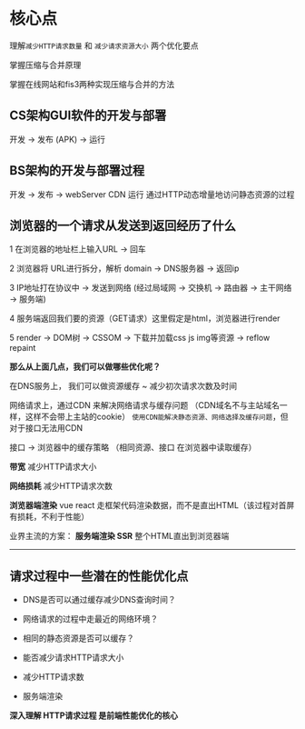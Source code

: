 # 核心点

理解`减少HTTP请求数量` 和 `减少请求资源大小` 两个优化要点

掌握压缩与合并原理

掌握在线网站和fis3两种实现压缩与合并的方法

## CS架构GUI软件的开发与部署

开发 -> 
发布 (APK) -> 
运行

## BS架构的开发与部署过程

开发 -> 
发布 -> webServer CDN
运行 通过HTTP动态增量地访问静态资源的过程 

## 浏览器的一个请求从发送到返回经历了什么

1 在浏览器的地址栏上输入URL -> 回车

2 浏览器将 URL进行拆分，解析 domain -> DNS服务器 -> 返回ip

3 IP地址打在协议中 -> 发送到网络 (经过局域网 -> 交换机 -> 路由器 -> 主干网络 -> 服务端)

4 服务端返回我们要的资源（GET请求）这里假定是html，浏览器进行render

5 render -> DOM树 -> CSSOM -> 下载并加载css js img等资源 -> reflow repaint


**那么从上面几点，我们可以做哪些优化呢？**


在DNS服务上， 我们可以做资源缓存 ~ 减少初次请求次数及时间

网络请求上，通过CDN 来解决网络请求与缓存问题 （CDN域名不与主站域名一样，这样不会带上主站的cookie）
`使用CDN能解决静态资源、网络选择及缓存问题`，但对于接口无法用CDN

接口 -> 浏览器中的缓存策略 （相同资源、接口 在浏览器中读取缓存）


**带宽** 减少HTTP请求大小

**网络损耗** 减少HTTP请求次数

**浏览器端渲染** vue react 走框架代码渲染数据，而不是直出HTML（该过程对首屏有损耗，不利于性能）

业界主流的方案： **服务端渲染 SSR** 整个HTML直出到浏览器端

---

## 请求过程中一些潜在的性能优化点

* DNS是否可以通过缓存减少DNS查询时间？

* 网络请求的过程中走最近的网络环境？

* 相同的静态资源是否可以缓存？

* 能否减少请求HTTP请求大小

* 减少HTTP请求数

* 服务端渲染

**深入理解 HTTP请求过程 是前端性能优化的核心**